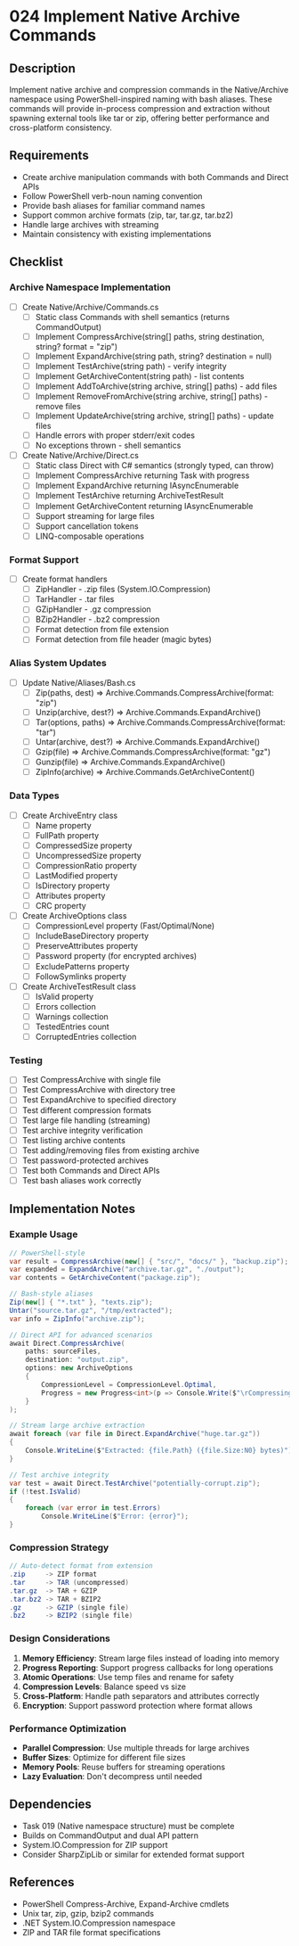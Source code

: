 # 024 Implement Native Archive Commands

## Description

Implement native archive and compression commands in the Native/Archive namespace using PowerShell-inspired naming with bash aliases. These commands will provide in-process compression and extraction without spawning external tools like tar or zip, offering better performance and cross-platform consistency.

## Requirements

- Create archive manipulation commands with both Commands and Direct APIs
- Follow PowerShell verb-noun naming convention
- Provide bash aliases for familiar command names
- Support common archive formats (zip, tar, tar.gz, tar.bz2)
- Handle large archives with streaming
- Maintain consistency with existing implementations

## Checklist

### Archive Namespace Implementation
- [ ] Create Native/Archive/Commands.cs
  - [ ] Static class Commands with shell semantics (returns CommandOutput)
  - [ ] Implement CompressArchive(string[] paths, string destination, string? format = "zip")
  - [ ] Implement ExpandArchive(string path, string? destination = null)
  - [ ] Implement TestArchive(string path) - verify integrity
  - [ ] Implement GetArchiveContent(string path) - list contents
  - [ ] Implement AddToArchive(string archive, string[] paths) - add files
  - [ ] Implement RemoveFromArchive(string archive, string[] paths) - remove files
  - [ ] Implement UpdateArchive(string archive, string[] paths) - update files
  - [ ] Handle errors with proper stderr/exit codes
  - [ ] No exceptions thrown - shell semantics

- [ ] Create Native/Archive/Direct.cs
  - [ ] Static class Direct with C# semantics (strongly typed, can throw)
  - [ ] Implement CompressArchive returning Task with progress
  - [ ] Implement ExpandArchive returning IAsyncEnumerable<ExtractedFile>
  - [ ] Implement TestArchive returning ArchiveTestResult
  - [ ] Implement GetArchiveContent returning IAsyncEnumerable<ArchiveEntry>
  - [ ] Support streaming for large files
  - [ ] Support cancellation tokens
  - [ ] LINQ-composable operations

### Format Support
- [ ] Create format handlers
  - [ ] ZipHandler - .zip files (System.IO.Compression)
  - [ ] TarHandler - .tar files
  - [ ] GZipHandler - .gz compression
  - [ ] BZip2Handler - .bz2 compression
  - [ ] Format detection from file extension
  - [ ] Format detection from file header (magic bytes)

### Alias System Updates
- [ ] Update Native/Aliases/Bash.cs
  - [ ] Zip(paths, dest) => Archive.Commands.CompressArchive(format: "zip")
  - [ ] Unzip(archive, dest?) => Archive.Commands.ExpandArchive()
  - [ ] Tar(options, paths) => Archive.Commands.CompressArchive(format: "tar")
  - [ ] Untar(archive, dest?) => Archive.Commands.ExpandArchive()
  - [ ] Gzip(file) => Archive.Commands.CompressArchive(format: "gz")
  - [ ] Gunzip(file) => Archive.Commands.ExpandArchive()
  - [ ] ZipInfo(archive) => Archive.Commands.GetArchiveContent()

### Data Types
- [ ] Create ArchiveEntry class
  - [ ] Name property
  - [ ] FullPath property
  - [ ] CompressedSize property
  - [ ] UncompressedSize property
  - [ ] CompressionRatio property
  - [ ] LastModified property
  - [ ] IsDirectory property
  - [ ] Attributes property
  - [ ] CRC property

- [ ] Create ArchiveOptions class
  - [ ] CompressionLevel property (Fast/Optimal/None)
  - [ ] IncludeBaseDirectory property
  - [ ] PreserveAttributes property
  - [ ] Password property (for encrypted archives)
  - [ ] ExcludePatterns property
  - [ ] FollowSymlinks property

- [ ] Create ArchiveTestResult class
  - [ ] IsValid property
  - [ ] Errors collection
  - [ ] Warnings collection
  - [ ] TestedEntries count
  - [ ] CorruptedEntries collection

### Testing
- [ ] Test CompressArchive with single file
- [ ] Test CompressArchive with directory tree
- [ ] Test ExpandArchive to specified directory
- [ ] Test different compression formats
- [ ] Test large file handling (streaming)
- [ ] Test archive integrity verification
- [ ] Test listing archive contents
- [ ] Test adding/removing files from existing archive
- [ ] Test password-protected archives
- [ ] Test both Commands and Direct APIs
- [ ] Test bash aliases work correctly

## Implementation Notes

### Example Usage

```csharp
// PowerShell-style
var result = CompressArchive(new[] { "src/", "docs/" }, "backup.zip");
var expanded = ExpandArchive("archive.tar.gz", "./output");
var contents = GetArchiveContent("package.zip");

// Bash-style aliases
Zip(new[] { "*.txt" }, "texts.zip");
Untar("source.tar.gz", "/tmp/extracted");
var info = ZipInfo("archive.zip");

// Direct API for advanced scenarios
await Direct.CompressArchive(
    paths: sourceFiles,
    destination: "output.zip",
    options: new ArchiveOptions
    {
        CompressionLevel = CompressionLevel.Optimal,
        Progress = new Progress<int>(p => Console.Write($"\rCompressing: {p}%"))
    }
);

// Stream large archive extraction
await foreach (var file in Direct.ExpandArchive("huge.tar.gz"))
{
    Console.WriteLine($"Extracted: {file.Path} ({file.Size:N0} bytes)");
}

// Test archive integrity
var test = await Direct.TestArchive("potentially-corrupt.zip");
if (!test.IsValid)
{
    foreach (var error in test.Errors)
        Console.WriteLine($"Error: {error}");
}
```

### Compression Strategy

```csharp
// Auto-detect format from extension
.zip     -> ZIP format
.tar     -> TAR (uncompressed)
.tar.gz  -> TAR + GZIP
.tar.bz2 -> TAR + BZIP2
.gz      -> GZIP (single file)
.bz2     -> BZIP2 (single file)
```

### Design Considerations

1. **Memory Efficiency**: Stream large files instead of loading into memory
2. **Progress Reporting**: Support progress callbacks for long operations
3. **Atomic Operations**: Use temp files and rename for safety
4. **Compression Levels**: Balance speed vs size
5. **Cross-Platform**: Handle path separators and attributes correctly
6. **Encryption**: Support password protection where format allows

### Performance Optimization

- **Parallel Compression**: Use multiple threads for large archives
- **Buffer Sizes**: Optimize for different file sizes
- **Memory Pools**: Reuse buffers for streaming operations
- **Lazy Evaluation**: Don't decompress until needed

## Dependencies

- Task 019 (Native namespace structure) must be complete
- Builds on CommandOutput and dual API pattern
- System.IO.Compression for ZIP support
- Consider SharpZipLib or similar for extended format support

## References

- PowerShell Compress-Archive, Expand-Archive cmdlets
- Unix tar, zip, gzip, bzip2 commands
- .NET System.IO.Compression namespace
- ZIP and TAR file format specifications